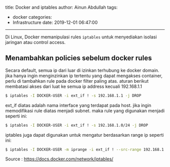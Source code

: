 title: Docker and iptables
author: Ainun Abdullah
tags:
  - docker
categories:
  - Infrastructure
date: 2019-12-01 06:47:00
---
Di Linux, Docker memanipulasi rules `iptables` untuk menyediakan isolasi jaringan atau control access.

## Menambahkan policies sebelum docker rules

Secara default, semua ip dari luar di izinkan terhubung ke docker domain. jika hanya ingin menginzinkan ip tertentu yang dapat mengakses container, perlu di tambahkan rule  pada docker filter paling atas. aturan berikut membatasi akses dari luat ke semua ip address kecuali 192.168.1.1
<!--more-->
```bash
$ iptables -I DOCKER-USER -i ext_if ! -s 192.168.1.1 -j DROP
```

ext_if diatas adalah nama interface yang terdapat pada host.  jika ingin memodifikasi rule diatas menjadi subnet. maka rule yang digunakan menjadi seperti ini:

```bash
$ iptables -I DOCKER-USER -i ext_if ! -s 192.168.1.0/24 -j DROP
```

iptables juga dapat digunakan untuk mengatur berdasarkan range ip seperti ini:

```bash
$ iptables -I DOCKER-USER -m iprange -i ext_if ! --src-range 192.168.1.1-192.168.1.3 -j DROP
```

Source : https://docs.docker.com/network/iptables/